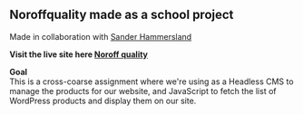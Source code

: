 ## Noroffquality made as a school project 
Made in collaboration with [Sander Hammersland](https://github.com/Sanhamm)

**Visit the live site here [Noroff quality](https://noroffqlty.netlify.app/)**

**Goal**<br/>
This is a cross-coarse assignment where we're using as a Headless CMS to manage the products for our website, and JavaScript to fetch the list of WordPress products and display them on our site.

